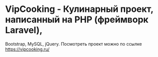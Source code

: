# VipCooking - Кулинарный проект, написанный на PHP (фреймворк Laravel),
Bootstrap, MySQL, jQuery. Посмотреть проект можно по ссылке https://vipcooking.ru/ 
